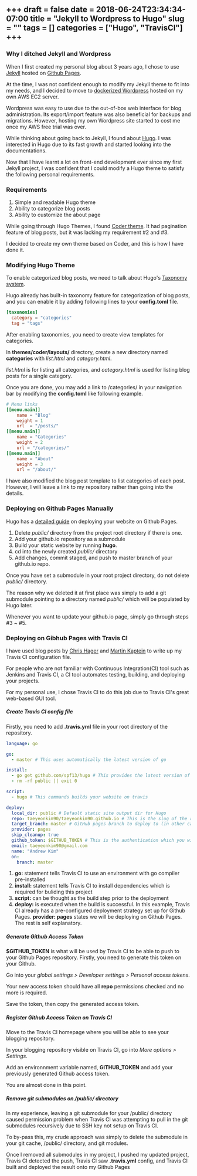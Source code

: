 +++ 
draft = false
date = 2018-06-24T23:34:34-07:00
title = "Jekyll to Wordpress to Hugo"
slug = "" 
tags = []
categories = ["Hugo", "TravisCI"]
+++
---
### Why I ditched Jekyll and Wordpress
When I first created my personal blog about 3 years ago, I chose to use [Jekyll](https://jekyllrb.com/) hosted on [Github Pages](https://pages.github.com/). 

At the time, I was not confident enough to modify my Jekyll theme to fit into my needs, and I decided to move to [dockerized Wordpress](https://hub.docker.com/_/wordpress/) hosted on my own AWS EC2 server.

Wordpress was easy to use due to the out-of-box web interface for blog administration. Its export/import feature was also beneficial for backups and migrations. However, hosting my own Wordpress site started to cost me once my AWS free trial was over.

While thinking about going back to Jekyll, I found about [Hugo](https://gohugo.io/). I was interested in Hugo due to its fast growth and started looking into the documentations.

Now that I have learnt a lot on front-end development ever since my first Jekyll project, I was confident that I could modify a Hugo theme to satisfy the following personal requirements.


### Requirements
1. Simple and readable Hugo theme
2. Ability to categorize blog posts
3. Ability to customize the about page

While going through Hugo Themes, I found [Coder theme](https://github.com/luizdepra/hugo-coder). It had pagination feature of blog posts, but it was lacking my requirement #2 and #3.

I decided to create my own theme based on Coder, and this is how I have done it.

### Modifying Hugo Theme
To enable categorized blog posts, we need to talk about Hugo's [Taxonomy system](https://gohugo.io/content-management/taxonomies/). 

Hugo already has built-in taxonomy feature for categorization of blog posts, and you can enable it by adding following lines to your **config.toml** file.

```toml
[taxonomies]
  category = "categories"
  tag = "tags"
```

After enabling taxonomies, you need to create view templates for categories.

In **themes/coder/layouts/** directory, create a new directory named **categories** with *list.html* and *category.html*.

*list.html* is for listing all categories, and *category.html* is used for listing blog posts for a single category.

Once you are done, you may add a link to /categories/ in your navigation bar by modifying the **config.toml** like following example.

```toml
# Menu links
[[menu.main]]
    name = "Blog"
    weight = 1
    url  = "/posts/"
[[menu.main]]
    name = "Categories"
    weight = 2
    url = "/categories/"
[[menu.main]]
    name = "About"
    weight = 3
    url = "/about/"
```

I have also modified the blog post template to list categories of each post. However, I will leave a link to my repository rather than going into the details.

### Deploying on Github Pages Manually
Hugo has a [detailed guide](https://gohugo.io/hosting-and-deployment/hosting-on-github/) on deploying your website on Github Pages.

1. Delete *public/* directory from the project root directory if there is one.
2. Add your github.io repository as a submodule
3. Build your static website by running **hugo**.
4. cd into the newly created *public/* directory
5. Add changes, commit staged, and push to master branch of your github.io repo.

Once you have set a submodule in your root project directory, do not delete *public/* directory.

The reason why we deleted it at first place was simply to add a git submodule pointing to a directory named *public/* which will be populated by Hugo later.

Whenever you want to update your github.io page, simply go through steps #3 ~ #5.

### Deploying on Gibhub Pages with Travis CI
I have used blog posts by [Chris Hager](https://www.metachris.com/2017/04/continuous-deployment-hugo---travis-ci--github-pages/) and [Martin Kaptein](https://www.martinkaptein.com/blog/hugo-with-travis-ci-on-gh-pages/) to write up my Travis CI configuration file.

For people who are not familiar with Continuous Integration(CI) tool such as Jenkins and Travis CI, a CI tool automates testing, building, and deploying your projects.

For my personal use, I chose Travis CI to do this job due to Travis CI's great web-based GUI tool.

##### Create Travis CI config file
Firstly, you need to add **.travis.yml** file in your root directory of the repository.

```yaml
language: go

go:
  - master # This uses automatically the latest version of go

install:
  - go get github.com/spf13/hugo # This provides the latest version of Hugo to Travis CI
  - rm -rf public || exit 0

script:
  - hugo # This commands builds your website on travis

deploy:
  local_dir: public # Default static site output dir for Hugo
  repo: taeyeonkim90/taeyeonkim90.github.io # This is the slug of the repo you want to deploy your site to
  target_branch: master # GitHub pages branch to deploy to (in other cases it can be gh-pages)
  provider: pages
  skip_cleanup: true
  github_token: $GITHUB_TOKEN # This is the authentication which you will setup in the next step in travis-ci dashboard
  email: taeyeonkim90@gmail.com
  name: "Andrew Kim"
  on:
    branch: master
```

1. **go:** statement tells Travis CI to use an environment with go compiler pre-installed
2. **install:** statement tells Travis CI to install dependencies which is required for buliding this project
3. **script:** can be thought as the build step prior to the deployment
4. **deploy:** is executed when the build is successful. In this example, Travis CI already has a pre-configured deployment strategy set up for Github Pages. **provider: pages** states we will be deploying on Github Pages. The rest is self explanatory.

##### Generate Github Access Token
**$GITHUB_TOKEN** is what will be used by Travis CI to be able to push to your Github Pages repository.
Firstly, you need to generate this token on your Github.

Go into your *global settings > Developer settings > Personal access tokens*.

Your new access token should have all **repo** permissions checked and no more is required.

Save the token, then copy the generated access token.

##### Register Github Access Token on Travis CI
Move to the Travis CI homepage where you will be able to see your blogging repository.

In your blogging repository visible on Travis CI, go into *More options > Settings*.

Add an environnment variable named, **GITHUB_TOKEN** and add your previously generated Github access token.

You are almost done in this point.

##### Remove git submodules on /public/ directory
In my experience, leaving a git submodule for your /public/ directory caused permission problem when Travis CI was attempting to pull in the git submodules recursively due to SSH key not setup on Travis CI.

To by-pass this, my crude approach was simply to delete the submodule in your git cache, /public/ directory, and git modules.

Once I removed all submodules in my project, I pushed my updated project, Travis CI detected the push, Travis CI saw **.travis.yml** config, and Travis CI built and deployed the result onto my Github Pages